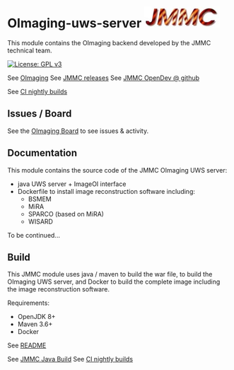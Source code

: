 # OImaging-uws-server    ![JMMC logo](doc/JMMC-logo.jpg)

This module contains the OImaging backend developed by the JMMC technical team.

[![License: GPL v3](https://img.shields.io/badge/License-GPLv3-blue.svg)](LICENSE)


See [OImaging](https://www.jmmc.fr/oimaging)
See [JMMC releases](https://www.jmmc.fr/releases/)
See [JMMC OpenDev @ github](https://github.com/JMMC-OpenDev/)

See [CI nightly builds](https://github.com/JMMC-OpenDev/jmmc-java-build/actions/workflows/build.yml)


## Issues / Board

See the [OImaging Board](https://github.com/orgs/JMMC-OpenDev/projects/3) to see issues & activity.


## Documentation

This module contains the source code of the JMMC OImaging UWS server:
- java UWS server + ImageOI interface
- Dockerfile to install image reconstruction software including:
  - BSMEM
  - MiRA
  - SPARCO (based on MiRA)
  - WISARD

To be continued...


## Build

This JMMC module uses java / maven to build the war file, to build the OImaging UWS server,
and Docker to build the complete image including the image reconstruction software.

Requirements:
- OpenJDK 8+
- Maven 3.6+
- Docker

See [README](https://github.com/JMMC-OpenDev/oimaging-uws-server/blob/master/runtime/docker/oiservices/README.txt)

See [JMMC Java Build](https://github.com/JMMC-OpenDev/jmmc-java-build)
See [CI nightly builds](https://github.com/JMMC-OpenDev/jmmc-java-build/actions/workflows/build.yml)
